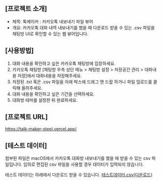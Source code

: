 ## [프로젝트 소개]
- 제목: 톡메이커 : 카카오톡 내보내기 파일 뷰어
- 개요: 카카오톡 대화 내역 내보내기를 했을 때 다운로드 받을 수 있는 .csv 파일을 채팅방 UI로 확인할 수 있는 웹 뷰어입니다.

## [사용방법]
1. 대화 내용을 확인하고 싶은 카카오톡 채팅방에 입장하세요.
2. 카카오톡 채팅방 [채팅방 우측 상단 메뉴 > 채팅방 설정 > 저장공간 관리 > 대화내용 저장]에서 대화내용을 저장해주세요.
3. 저장된 .txt 혹은 .csv 파일을 아래 박스에 드래그 앤 드랍 하거나 파일 업로드를 클릭해 올려주세요.
4. 대화 내용을 확인하고 싶은 기간을 선택하세요.
5. 대화방 테마를 설정한 뒤 완료하세요.

## [프로젝트 URL]
https://talk-maker-steel.vercel.app/

## [테스트 데이터]
첨부된 파일은 macOS에서 카카오톡 대화방 내보내기를 했을 때 받을 수 있는 csv 파일입니다.
임의로 편집된 csv 파일을 사용할 경우 데이터가 입력되지 않습니다.

테스트 데이터는 아래에서 다운로드 받을 수 있습니다.
[테스트데이터.csv(다운로드)](https://github.com/yeodahui/talk-maker/files/13837285/default.csv)
